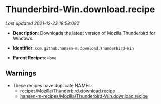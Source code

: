 # Thunderbird-Win.download.recipe

_Last updated 2021-12-23 19:58:08Z_

- **Description**: Downloads the latest version of Mozilla Thunderbird for Windows.

- **Identifier**: `com.github.hansen-m.download.Thunderbird-Win`

- **Parent Recipes**: `None`

## Warnings

- These recipes have duplicate NAMEs:
    - [recipes/Mozilla/Thunderbird.download.recipe](/autopkg-dupe-tracker/recipes/Mozilla/Thunderbird.download.recipe)
    - [hansen-m-recipes/Mozilla/Thunderbird-Win.download.recipe](/autopkg-dupe-tracker/hansen-m-recipes/Mozilla/Thunderbird-Win.download.recipe)
